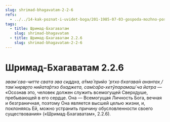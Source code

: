 ```yaml
---
slug: shrimad-bhagavatam-2-2-6
refs:
  - ../../14-kak-poznat-i-uvidet-boga/201-1985-07-03-gospoda-mozhno-postich-tolko-po-ego-milosti.md
tags:
  - title: Шримад-Бхагаватам
    slug: shrimad-bhagavatam
  - title: Шримад-Бхагаватам 2.2.6
    slug: shrimad-bhagavatam-2-2-6
---
```


# Шримад-Бхагаватам 2.2.6

*эвам̇ сва-читте свата эва сиддха, а̄тма̄ прийо ‘ртхо бхагава̄н анантах̣ / там̇ нирвр̣то нийата̄ртхо бхаджета, сам̇са̄ра-хетӯпарамаш́ ча йатра* — «Осознав это, человек должен служить всемогущей Сверхдуше, пребывающей в его сердце. Она — Всемогущая Личность Бога, вечная и безграничная, поэтому Она является высшей целью жизни, и, поклоняясь Ей, можно устранить причину обусловленности своего существования» («Шримад-Бхагаватам», 2.2.6).
